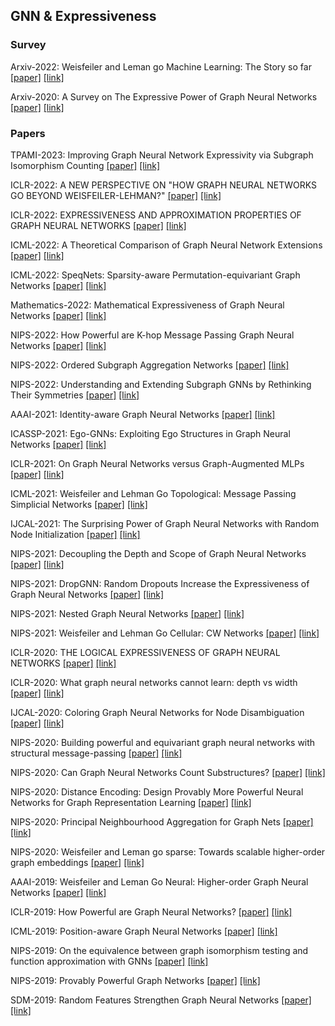## GNN & Expressiveness


### Survey

Arxiv-2022: Weisfeiler and Leman go Machine Learning: The Story so far [[paper]](./papers/2112.09992.pdf) [[link]](https://arxiv.org/abs/2112.09992)


Arxiv-2020: A Survey on The Expressive Power of Graph Neural Networks [[paper]](./papers/2003.04078.pdf) [[link]](https://arxiv.org/abs/2003.04078)


### Papers


TPAMI-2023: Improving Graph Neural Network Expressivity via Subgraph Isomorphism Counting [[paper]](./papers/2006.09252.pdf) [[link]](https://www.computer.org/csdl/journal/tp/2023/01/09721082/1BfU4VBkj8Q)


ICLR-2022: A NEW PERSPECTIVE ON "HOW GRAPH NEURAL NETWORKS GO BEYOND WEISFEILER-LEHMAN?" [[paper]](./papers/4320_a_new_perspective_on_how_graph.pdf) [[link]](https://iclr.cc/virtual/2022/oral/6437)


ICLR-2022: EXPRESSIVENESS AND APPROXIMATION PROPERTIES OF GRAPH NEURAL NETWORKS [[paper]](./papers/2877_expressiveness_and_approximati.pdf) [[link]](https://arxiv.org/abs/2204.04661)


ICML-2022: A Theoretical Comparison of Graph Neural Network Extensions [[paper]](./papers/papp22a.pdf) [[link]](https://arxiv.org/abs/2201.12884)


ICML-2022: SpeqNets: Sparsity-aware Permutation-equivariant Graph Networks [[paper]](./papers/2203.13913.pdf) [[link]](https://arxiv.org/abs/2203.13913)


Mathematics-2022: Mathematical Expressiveness of Graph Neural Networks [[paper]](./papers/mathematics-10-04770.pdf) [[link]](https://www.mdpi.com/2227-7390/10/24/4770)


NIPS-2022: How Powerful are K-hop Message Passing Graph Neural Networks [[paper]](./papers/2205.13328.pdf) [[link]](https://arxiv.org/abs/2205.13328)


NIPS-2022: Ordered Subgraph Aggregation Networks [[paper]](./papers/2206.11168.pdf) [[link]](https://arxiv.org/abs/2206.11168)


NIPS-2022: Understanding and Extending Subgraph GNNs by Rethinking Their Symmetries [[paper]](./papers/2206.11140.pdf) [[link]](https://arxiv.org/abs/2206.11140)


AAAI-2021: Identity-aware Graph Neural Networks [[paper]](./papers/2101.10320.pdf) [[link]](https://arxiv.org/abs/2101.10320)


ICASSP-2021: Ego-GNNs: Exploiting Ego Structures in Graph Neural Networks [[paper]](./papers/2107.10957.pdf) [[link]](https://arxiv.org/abs/2107.10957)


ICLR-2021: On Graph Neural Networks versus Graph-Augmented MLPs [[paper]](./papers/2010.15116.pdf) [[link]](https://arxiv.org/abs/2010.15116)


ICML-2021: Weisfeiler and Lehman Go Topological: Message Passing Simplicial Networks [[paper]](./papers/2103.03212.pdf) [[link]](https://arxiv.org/abs/2103.03212)


IJCAL-2021: The Surprising Power of Graph Neural Networks with Random Node Initialization [[paper]](./papers/2010.01179.pdf) [[link]](https://arxiv.org/abs/2010.01179)


NIPS-2021: Decoupling the Depth and Scope of Graph Neural Networks [[paper]](./papers/2201.07858.pdf) [[link]](https://arxiv.org/abs/2201.07858)


NIPS-2021: DropGNN: Random Dropouts Increase the Expressiveness of Graph Neural Networks [[paper]](./papers/2111.06283.pdf) [[link]](https://arxiv.org/abs/2111.06283)


NIPS-2021: Nested Graph Neural Networks [[paper]](./papers/2110.13197.pdf) [[link]](https://arxiv.org/abs/2110.13197)


NIPS-2021: Weisfeiler and Lehman Go Cellular: CW Networks [[paper]](./papers/2106.12575.pdf) [[link]](https://arxiv.org/abs/2106.12575)


ICLR-2020: THE LOGICAL EXPRESSIVENESS OF GRAPH NEURAL NETWORKS [[paper]](./papers/1028_the_logical_expressiveness_of_.pdf) [[link]](https://openreview.net/forum?id=r1lZ7AEKvB)


ICLR-2020: What graph neural networks cannot learn: depth vs width [[paper]](./papers/1907.03199.pdf) [[link]](https://arxiv.org/abs/1907.03199)


IJCAL-2020: Coloring Graph Neural Networks for Node Disambiguation [[paper]](./papers/0294.pdf) [[link]](https://arxiv.org/abs/1912.06058)


NIPS-2020: Building powerful and equivariant graph neural networks with structural message-passing [[paper]](./papers/2006.15107.pdf) [[link]](https://arxiv.org/abs/2006.15107)


NIPS-2020: Can Graph Neural Networks Count Substructures? [[paper]](./papers/2002.04025.pdf) [[link]](https://arxiv.org/abs/2002.04025)


NIPS-2020: Distance Encoding: Design Provably More Powerful Neural Networks for Graph Representation Learning [[paper]](./papers/2009.00142.pdf) [[link]](https://arxiv.org/abs/2009.00142)


NIPS-2020: Principal Neighbourhood Aggregation for Graph Nets [[paper]](./papers/2004.05718.pdf) [[link]](https://arxiv.org/abs/2004.05718)


NIPS-2020: Weisfeiler and Leman go sparse: Towards scalable higher-order graph embeddings [[paper]](./papers/21904.01543.pdf) [[link]](https://arxiv.org/abs/1904.01543)


AAAI-2019: Weisfeiler and Leman Go Neural: Higher-order Graph Neural Networks [[paper]](./papers/1810.02244.pdf) [[link]](https://arxiv.org/abs/1810.02244)


ICLR-2019: How Powerful are Graph Neural Networks? [[paper]](./papers/1810.00826.pdf) [[link]](https://arxiv.org/abs/1810.00826)


ICML-2019: Position-aware Graph Neural Networks [[paper]](./papers/1906.04817.pdf) [[link]](https://arxiv.org/abs/1906.04817)


NIPS-2019: On the equivalence between graph isomorphism testing and function approximation with GNNs [[paper]](./papers/NeurIPS-2019-on-the-equivalence-between-graph-isomorphism-testing-and-function-approximation-with-gnns-Paper.pdf) [[link]](https://arxiv.org/abs/1905.12560)


NIPS-2019: Provably Powerful Graph Networks [[paper]](./papers/1905.11136.pdf) [[link]](https://arxiv.org/abs/1905.11136)


SDM-2019: Random Features Strengthen Graph Neural Networks [[paper]](./papers/2002.03155.pdf) [[link]](https://arxiv.org/abs/2002.03155)


